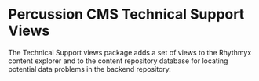 # Percussion CMS Technical Support Views

The Technical Support views package adds a set of views to the Rhythmyx content explorer and to 
the content repository database for locating potential data problems in the backend repository.

